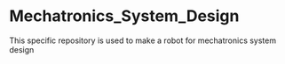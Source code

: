 # Mechatronics_System_Design
This specific repository is used to make a robot for mechatronics system design
